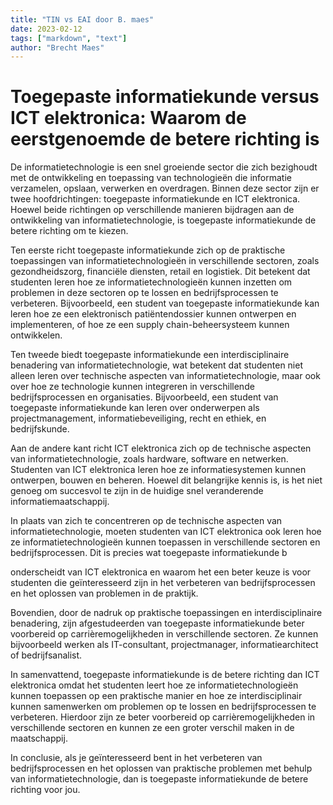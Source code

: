 ```yaml
---
title: "TIN vs EAI door B. maes"
date: 2023-02-12
tags: ["markdown", "text"]
author: "Brecht Maes"
---
```


# Toegepaste informatiekunde versus ICT elektronica: Waarom de eerstgenoemde de betere richting is

De informatietechnologie is een snel groeiende sector die zich bezighoudt met de ontwikkeling en toepassing van technologieën die informatie verzamelen, opslaan, verwerken en overdragen. Binnen deze sector zijn er twee hoofdrichtingen: toegepaste informatiekunde en ICT elektronica. Hoewel beide richtingen op verschillende manieren bijdragen aan de ontwikkeling van informatietechnologie, is toegepaste informatiekunde de betere richting om te kiezen.

Ten eerste richt toegepaste informatiekunde zich op de praktische toepassingen van informatietechnologieën in verschillende sectoren, zoals gezondheidszorg, financiële diensten, retail en logistiek. Dit betekent dat studenten leren hoe ze informatietechnologieën kunnen inzetten om problemen in deze sectoren op te lossen en bedrijfsprocessen te verbeteren. Bijvoorbeeld, een student van toegepaste informatiekunde kan leren hoe ze een elektronisch patiëntendossier kunnen ontwerpen en implementeren, of hoe ze een supply chain-beheersysteem kunnen ontwikkelen.

Ten tweede biedt toegepaste informatiekunde een interdisciplinaire benadering van informatietechnologie, wat betekent dat studenten niet alleen leren over technische aspecten van informatietechnologie, maar ook over hoe ze technologie kunnen integreren in verschillende bedrijfsprocessen en organisaties. Bijvoorbeeld, een student van toegepaste informatiekunde kan leren over onderwerpen als projectmanagement, informatiebeveiliging, recht en ethiek, en bedrijfskunde.

Aan de andere kant richt ICT elektronica zich op de technische aspecten van informatietechnologie, zoals hardware, software en netwerken. Studenten van ICT elektronica leren hoe ze informatiesystemen kunnen ontwerpen, bouwen en beheren. Hoewel dit belangrijke kennis is, is het niet genoeg om succesvol te zijn in de huidige snel veranderende informatiemaatschappij.

In plaats van zich te concentreren op de technische aspecten van informatietechnologie, moeten studenten van ICT elektronica ook leren hoe ze informatietechnologieën kunnen toepassen in verschillende sectoren en bedrijfsprocessen. Dit is precies wat toegepaste informatiekunde b



onderscheidt van ICT elektronica en waarom het een beter keuze is voor studenten die geïnteresseerd zijn in het verbeteren van bedrijfsprocessen en het oplossen van problemen in de praktijk.

Bovendien, door de nadruk op praktische toepassingen en interdisciplinaire benadering, zijn afgestudeerden van toegepaste informatiekunde beter voorbereid op carrièremogelijkheden in verschillende sectoren. Ze kunnen bijvoorbeeld werken als IT-consultant, projectmanager, informatiearchitect of bedrijfsanalist.

In samenvattend, toegepaste informatiekunde is de betere richting dan ICT elektronica omdat het studenten leert hoe ze informatietechnologieën kunnen toepassen op een praktische manier en hoe ze interdisciplinair kunnen samenwerken om problemen op te lossen en bedrijfsprocessen te verbeteren. Hierdoor zijn ze beter voorbereid op carrièremogelijkheden in verschillende sectoren en kunnen ze een groter verschil maken in de maatschappij.

In conclusie, als je geïnteresseerd bent in het verbeteren van bedrijfsprocessen en het oplossen van praktische problemen met behulp van informatietechnologie, dan is toegepaste informatiekunde de betere richting voor jou.
